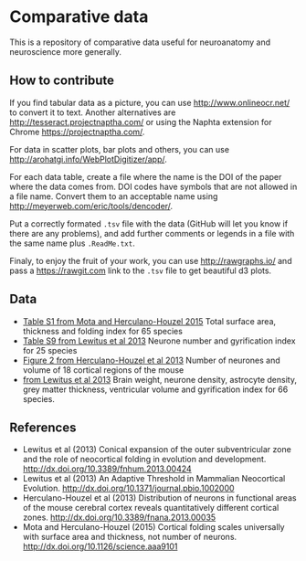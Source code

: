 # Comparative data

This is a repository of comparative data useful for neuroanatomy and neuroscience more generally.

## How to contribute

If you find tabular data as a picture, you can use http://www.onlineocr.net/ to convert it to text. Another alternatives are http://tesseract.projectnaptha.com/ or using the Naphta extension for Chrome https://projectnaptha.com/.

For data in scatter plots, bar plots and others, you can use http://arohatgi.info/WebPlotDigitizer/app/.

For each data table, create a file where the name is the DOI of the paper where the data comes from. DOI codes have symbols that are not allowed in a file name. Convert them to an acceptable name using http://meyerweb.com/eric/tools/dencoder/.

Put a correctly formated `.tsv` file with the data (GitHub will let you know if there are any problems), and add further comments or legends in a file with the same name plus `.ReadMe.txt`.

Finaly, to enjoy the fruit of your work, you can use http://rawgraphs.io/ and pass a https://rawgit.com link to the `.tsv` file to get beautiful d3 plots.

## Data
* [Table S1 from Mota and Herculano-Houzel 2015](https://github.com/r03ert0/comparative-data/blob/master/10.1126%252Fscience.aaa9101_TableS1.tsv) Total surface area, thickness and folding index for 65 species
* [Table S9 from Lewitus et al 2013](https://github.com/r03ert0/comparative-data/blob/master/10.1371%252Fjournal.pbio.1002000_TableS8.tsv) Neurone number and gyrification index for 25 species
* [Figure 2 from Herculano-Houzel et al 2013](https://github.com/r03ert0/comparative-data/blob/master/10.3389%252Ffnana.2013.00035_Figure2TopLeft.tsv) Number of neurones and volume of 18 cortical regions of the mouse
* [from Lewitus et al 2013](https://github.com/r03ert0/comparative-data/blob/master/10.3389%252Ffnhum.2013.00424.tsv) Brain weight, neurone density, astrocyte density, grey matter thickness, ventricular volume and gyrification index for 66 species.

## References

* Lewitus et al (2013) Conical expansion of the outer subventricular zone and the role of neocortical folding in evolution and development. http://dx.doi.org/10.3389/fnhum.2013.00424
* Lewitus et al (2013) An Adaptive Threshold in Mammalian Neocortical Evolution. http://dx.doi.org/10.1371/journal.pbio.1002000
* Herculano-Houzel et al (2013) Distribution of neurons in functional areas of the mouse cerebral cortex reveals quantitatively different cortical zones. http://dx.doi.org/10.3389/fnana.2013.00035
* Mota and Herculano-Houzel (2015) Cortical folding scales universally with surface area and thickness, not number of neurons. http://dx.doi.org/10.1126/science.aaa9101
